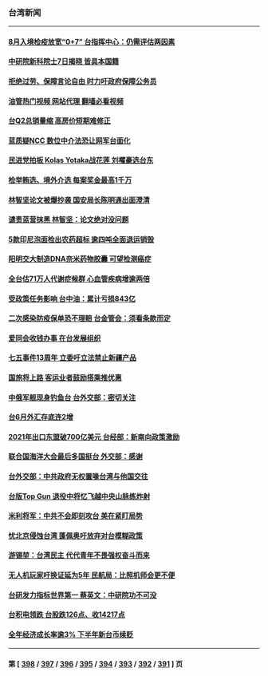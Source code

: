 ### 台湾新闻
---
#### [8月入境检疫放宽“0+7” 台指挥中心：仍需评估两因素](../../pages/ncid1349361/n13774111.md?07060045) 
#### [中研院新科院士7日揭晓 皆具本国籍](../../pages/ncid1349361/n13774157.md?07060045) 
#### [拒绝过劳、保障言论自由 时力吁政府保障公务员](../../pages/ncid1349361/n13774137.md?07060045) 
#### [油管热门视频 网站代理 翻墙必看视频](http://209.222.30.114:81/youtube.html?07060045)
#### [台Q2总销量缩 高房价短期难修正](../../pages/ncid1349361/n13774139.md?07060045) 
#### [蓝质疑NCC 数位中介法恐让网军台面化](../../pages/ncid1349361/n13774106.md?07060045) 
#### [民进党拍板 Kolas Yotaka战花莲 刘櫂豪选台东](../../pages/ncid1349361/n13774101.md?07060045) 
#### [检举贿选、境外介选 每案奖金最高1千万](../../pages/ncid1349361/n13774110.md?07060045) 
#### [林智坚论文被爆抄袭 国安局长陈明通出面澄清](../../pages/ncid1349361/n13774109.md?07060045) 
#### [谴责蓝营抹黑 林智坚：论文绝对没问题](../../pages/ncid1349361/n13774116.md?07060045) 
#### [5款印尼泡面检出农药超标 逾四吨全面退运销毁](../../pages/ncid1349361/n13774120.md?07060045) 
#### [阳明交大制造DNA奈米药物胶囊 可望检测癌症](../../pages/ncid1349361/n13774121.md?07060045) 
#### [全台估71万人代谢症候群 心血管疾病增逾两倍](../../pages/ncid1349361/n13774122.md?07060045) 
#### [受政策任务影响 台中油：累计亏损843亿](../../pages/ncid1349361/n13774065.md?07060045) 
#### [二次感染防疫保单恐不理赔 台金管会：须看条款而定](../../pages/ncid1349361/n13774039.md?07060045) 
#### [爱同会收钱办事 在台发展组织](../../pages/ncid1349361/n13774054.md?07060045) 
#### [七五事件13周年 立委吁立法禁止新疆产品](../../pages/ncid1349361/n13774059.md?07060045) 
#### [国旅将上路 客运业者鼓励搭乘推优惠](../../pages/ncid1349361/n13774042.md?07060045) 
#### [中俄军舰现身钓鱼台 台外交部：密切关注](../../pages/ncid1349361/n13774034.md?07060045) 
#### [台6月外汇存底连2增](../../pages/ncid1349361/n13774069.md?07060045) 
#### [2021年出口东盟破700亿美元 台经部：新南向政策激励](../../pages/ncid1349361/n13774026.md?07060045) 
#### [联合国海洋大会最后多国挺台 外交部：感谢](../../pages/ncid1349361/n13774020.md?07060045) 
#### [台外交部：中共政府无权置喙台湾与他国交往](../../pages/ncid1349361/n13773963.md?07060045) 
#### [台版Top Gun 退役中将忆飞越中央山脉练炸射](../../pages/ncid1349361/n13773720.md?07060045) 
#### [米利将军：中共不会即刻攻台 美在紧盯局势](../../pages/ncid1349361/n13773470.md?07060045) 
#### [忧北京侵蚀台湾 蓬佩奥吁放弃对台模糊政策](../../pages/ncid1349361/n13773463.md?07060045) 
#### [游锡堃：台湾民主 代代青年不畏强权奋斗而来](../../pages/ncid1349361/n13773334.md?07060045) 
#### [无人机玩家吁换证延为5年 民航局：比照机师会更不便](../../pages/ncid1349361/n13773416.md?07060045) 
#### [台研发力指标世界第一 蔡英文：中研院功不可没](../../pages/ncid1349361/n13773418.md?07060045) 
#### [台积电领跌 台股跌126点、收14217点](../../pages/ncid1349361/n13773412.md?07060045) 
#### [全年经济成长率逾3% 下半年新台币续贬](../../pages/ncid1349361/n13773335.md?07060045) 

---
#### 第 [ [398](./398.md?07060045) / [397](./397.md?07060045) / [396](./396.md?07060045) / [395](./395.md?07060045) / [394](./394.md?07060045) / [393](./393.md?07060045) / [392](./392.md?07060045) / [391](./391.md?07060045) ] 页
